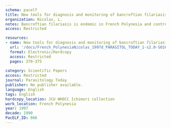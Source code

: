 ```yaml
---
schema: pacelf
title: New tools for diagnosis and monitoring of bancroftian filariasis parasitism  the Polynesian experience
organization: Nicolas, L.
notes: Bancroftian filariasis is endemic in French Polynesia and control programs with diethylcarbamazine, started in the 1950s, led to a sharp reduction of the microfilaria prevalence. Consequently, the control program was interrupted in 1982. Ten years later, however, the incidence of the parasitism again reached pre-control levels (20-30% microfilaremia in some islands), indicating that the adult worms (for which no diagnostic tool was available) had persisted. Apart from research on chemotherapy strategies, the Institut Malarde has been actively involved in developing and evaluating more-powerful diagnostic tools than the unique detection of microfilariae by blood smear examination. These include  (1) the detection of adult worm circulating antigens in humans, and (2) the detection of Wuchereria bancrofti larvae in mosquitoes, using DNA probes. In this paper, Luc Nicolas reviews the available diagnostic tools to detect W. bancrofti and their implementation in epidemiological areas, based on the Polynesian experience.
access: Restricted

resources:
- name: New tools for diagnosis and monitoring of bancroftian filariasis parasitism  the Polynesian experience
  url: '/docs/French_PolynesiaNicolas_1997d_PARASITOL_TODAY_1-s2.0-S0169475897011253-main.txt'
  format: Electronic/Hardcopy
  access: Restricted
  pages: 370-375
 
category: Scientific Papers
access: Restricted
journal: Parasitology Today
publisher: No publisher available. 
language: English 
tags: English 
hardcopy_location: JCU WHOCC Ichimori collection
work_location: French Polynesia
year: 1997
decade: 1990
PacELF_ID: 866
---
```

